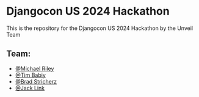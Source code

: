 # Djangocon US 2024 Hackathon

This is the repository for the Djangocon US 2024 Hackathon by the Unveil Team

## Team:

- [@Michael Riley](https://github.com/ErriteEpticRikez)
- [@Tim Babiy](https://github.com/tba)
- [@Brad Stricherz](https://github.com/tba)
- [@Jack Link](https://github.com/tba)
